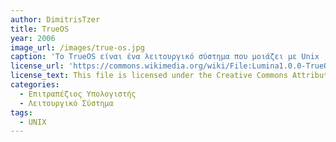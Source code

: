 ```yaml
---
author: DimitrisTzer
title: TrueOS
year: 2006
image_url: /images/true-os.jpg
caption: 'Το TrueOS είναι ένα λειτουργικό σύστημα που μοιάζει με Unix , προσανατολισμένο στον διακομιστή και βασίζεται στις πιο πρόσφατες εκδόσεις του FreeBSD-CURRENT Έως το 2018 στόχευε να είναι εύκολο στην εγκατάσταση χρησιμοποιώντας ένα πρόγραμμα γραφικής εγκατάστασης και εύκολο και έτοιμο για χρήση αμέσως παρέχοντας το KDE SC , το Lumina , το LXDE , το MATE ή το Xfce ως περιβάλλον επιφάνειας εργασίας. '
license_url: 'https://commons.wikimedia.org/wiki/File:Lumina1.0.0-TrueOS.png'
license_text: This file is licensed under the Creative Commons Attribution-Share Alike 4.0 International license.
categories:
  - Επιτραπέζιος Υπολογιστής
  - Λειτουργικό Σύστημα
tags:
  - UNIX 
---
```

